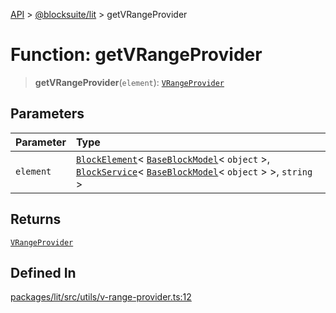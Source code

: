 [API](../../../index.md) > [@blocksuite/lit](../index.md) > getVRangeProvider

# Function: getVRangeProvider

> **getVRangeProvider**(`element`): [`VRangeProvider`](../../virgo/interfaces/interface.VRangeProvider.md)

## Parameters

| Parameter | Type |
| :------ | :------ |
| `element` | [`BlockElement`](../classes/class.BlockElement.md)\< [`BaseBlockModel`](../../store/classes/class.BaseBlockModel.md)\< `object` \>, [`BlockService`](../../block-std/classes/class.BlockService.md)\< [`BaseBlockModel`](../../store/classes/class.BaseBlockModel.md)\< `object` \> \>, `string` \> |

## Returns

[`VRangeProvider`](../../virgo/interfaces/interface.VRangeProvider.md)

## Defined In

[packages/lit/src/utils/v-range-provider.ts:12](https://github.com/Saul-Mirone/blocksuite/blob/f2324b82e/packages/lit/src/utils/v-range-provider.ts#L12)
